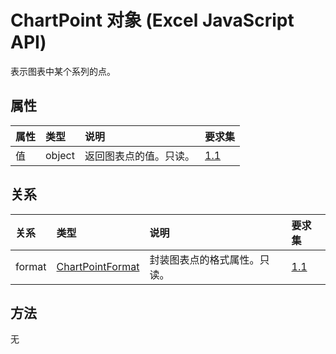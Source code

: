 # <a name="chartpoint-object-javascript-api-for-excel"></a>ChartPoint 对象 (Excel JavaScript API)

表示图表中某个系列的点。

## <a name="properties"></a>属性

| 属性       | 类型    |说明| 要求集|
|:---------------|:--------|:----------|:----|
|值|object|返回图表点的值。只读。|[1.1](../requirement-sets/excel-api-requirement-sets.md)|

## <a name="relationships"></a>关系
| 关系 | 类型    |说明| 要求集|
|:---------------|:--------|:----------|:----|
|format|[ChartPointFormat](chartpointformat.md)|封装图表点的格式属性。只读。|[1.1](../requirement-sets/excel-api-requirement-sets.md)|

## <a name="methods"></a>方法
无

